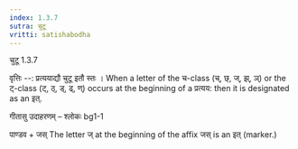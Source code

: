 ```yaml
---
index: 1.3.7
sutra: चुटू
vritti: satishabodha
---
```



 चुटू 1.3.7 


वृत्तिः --: प्रत्ययाद्यौ चुटू इतौ स्तः । When a letter of the च-class (च्, छ्, ज्, झ्, ञ्) or the ट्-class (ट्, ठ्, ड्, ढ्, ण्) occurs at the beginning of a प्रत्यय: then it is designated as an इत्. 


गीतासु उदाहरणम् – श्लोकः bg1-1 


पाण्डव + जस् The letter ज् at the beginning of the affix जस् is an इत् (marker.) 


